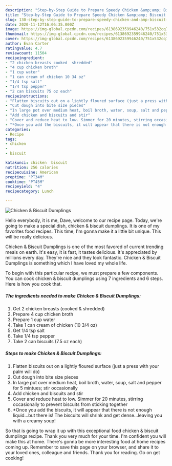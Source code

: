 ```yaml
---
description: "Step-by-Step Guide to Prepare Speedy Chicken &amp;amp; Biscuit Dumplings"
title: "Step-by-Step Guide to Prepare Speedy Chicken &amp;amp; Biscuit Dumplings"
slug: 130-step-by-step-guide-to-prepare-speedy-chicken-and-amp-biscuit-dumplings
date: 2020-11-12T16:06:35.000Z
image: https://img-global.cpcdn.com/recipes/6138692359946240/751x532cq70/chicken-biscuit-dumplings-recipe-main-photo.jpg
thumbnail: https://img-global.cpcdn.com/recipes/6138692359946240/751x532cq70/chicken-biscuit-dumplings-recipe-main-photo.jpg
cover: https://img-global.cpcdn.com/recipes/6138692359946240/751x532cq70/chicken-biscuit-dumplings-recipe-main-photo.jpg
author: Evan Carter
ratingvalue: 4.7
reviewcount: 11504
recipeingredient:
- "2 chicken breasts cooked  shredded"
- "4 cup chicken broth"
- "1 cup water"
- "1 can cream of chicken 10 34 oz"
- "1/4 tsp salt"
- "1/4 tsp pepper"
- "2 can biscuits 75 oz each"
recipeinstructions:
- "Flatten biscuits out on a lightly floured surface (just a press with your palm will do)"
- "Cut dough into bite size pieces"
- "In large pot over medium heat, boil broth, water, soup, salt and pepper for 5 mintues; stir occasionally"
- "Add chicken and biscuits and stir"
- "Cover and reduce heat to low. Simmer for 20 minutes, stirring occasionally to prevent biscuits from sticking together"
- "*Once you add the biscuits, it will appear that there is not enough liquid...but there is! The biscuits will shrink and get dense...leaving you with a creamy soup!"
categories:
- Recipe
tags:
- chicken
- 
- biscuit

katakunci: chicken  biscuit 
nutrition: 256 calories
recipecuisine: American
preptime: "PT34M"
cooktime: "PT45M"
recipeyield: "4"
recipecategory: Lunch

---
```



![Chicken &amp; Biscuit Dumplings](https://img-global.cpcdn.com/recipes/6138692359946240/751x532cq70/chicken-biscuit-dumplings-recipe-main-photo.jpg)

Hello everybody, it is me, Dave, welcome to our recipe page. Today, we're going to make a special dish, chicken &amp; biscuit dumplings. It is one of my favorites food recipes. This time, I'm gonna make it a little bit unique. This will be really delicious.



Chicken &amp; Biscuit Dumplings is one of the most favored of current trending meals on earth. It's easy, it is fast, it tastes delicious. It's appreciated by millions every day. They're nice and they look fantastic. Chicken &amp; Biscuit Dumplings is something which I have loved my whole life.


To begin with this particular recipe, we must prepare a few components. You can cook chicken &amp; biscuit dumplings using 7 ingredients and 6 steps. Here is how you cook that.

<!--inarticleads1-->

##### The ingredients needed to make Chicken &amp; Biscuit Dumplings:

1. Get 2 chicken breasts (cooked &amp; shredded)
1. Prepare 4 cup chicken broth
1. Prepare 1 cup water
1. Take 1 can cream of chicken (10 3/4 oz)
1. Get 1/4 tsp salt
1. Take 1/4 tsp pepper
1. Take 2 can biscuits (7.5 oz each)




<!--inarticleads2-->

##### Steps to make Chicken &amp; Biscuit Dumplings:

1. Flatten biscuits out on a lightly floured surface (just a press with your palm will do)
1. Cut dough into bite size pieces
1. In large pot over medium heat, boil broth, water, soup, salt and pepper for 5 mintues; stir occasionally
1. Add chicken and biscuits and stir
1. Cover and reduce heat to low. Simmer for 20 minutes, stirring occasionally to prevent biscuits from sticking together
1. *Once you add the biscuits, it will appear that there is not enough liquid...but there is! The biscuits will shrink and get dense...leaving you with a creamy soup!




So that is going to wrap it up with this exceptional food chicken &amp; biscuit dumplings recipe. Thank you very much for your time. I'm confident you will make this at home. There's gonna be more interesting food at home recipes coming up. Remember to save this page on your browser, and share it to your loved ones, colleague and friends. Thank you for reading. Go on get cooking!
